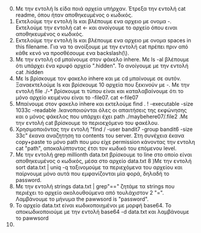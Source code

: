 0) Με την εντολή ls είδα ποιά αρχεία υπήρχαν. Έτρεξα την εντολή cat readme, όπου ήταν αποθηκευμένος ο κωδικός.
1) Εκτελούμε την εντολή ls και βλέπουμε ενα αρχειο με ονομα -. Εκτελούμε την εντολή cat <- και ανοίγουμε το αρχείο όπου ειναι αποθηκευμένος ο κωδικός.
2) Εκτελούμε την εντολή ls και βλέπουμε ενα αρχειο με ονομα spaces in this filename. Για να το ανοίξουμε με την εντολή cat πρέπει πριν από κάθε κενό να προσθέσουμε ενα backslash(\\).
3) Με την εντολή cd μπαίνουμε στον φάκελο inhere. Με ls -al βλέπουμε ότι υπάρχει ένα κρυφό αρχείο ".hidden". Το ανοίγουμε με την εντολή cat .hidden
4) Με ls βρίσκουμε τον φακελο inhere και με cd μπαίνουμε σε αυτόν. Ξαναεκτελούμε ls και βρίσκουμε 10 αρχεία που ξεκινούν με -. Με την εντολή file ./-* βρίσκουμε τι τύπου είναι και καταλαβαίνουμε ότι το μόνο αρχείο κειμένου είναι το -file07. cat <-file07
5) Μπαίνουμε στον φακελο inhere και εκτελούμε find . ! -executable -size 1033c -readable .Ικανοποιούνται όλες οι απαιτήσεις της εκφώνησης και ο μόνος φάκελος που υπάρχει έχει path ./maybehere07/.file2  .Με την εντολή cat βρίσκουμε το περιοεχόμενο του φακέλου.
6) Χρησιμοποιόντας την εντολή "find / -user bandit7 -group bandit6 -size 33c" έκανα αναζητηση τα contents του server. Στη συνέχεια έκανα copy+paste το μόνο path που μου είχε permission κάνοντας την εντολη cat "path", αποκαλύπτοντας έτσι τον κωδικό του επόμενου level. 
7) Με την εντολή grep millionth data.txt βρίσκουμε το line στο οποίο είναι αποθηκευμένος ο κωδικός, μέσα στο αρχείο data.txt
8 )Με την εντολή sort data.txt | uniq -q ταξινομούμε τα περιεχόμενα του αρχείου και παίρνουμε μόνο αυτά που εμφανίζονται μία φορά, δηλαδή το password.
9) Με την εντολή strings data.txt | grep"==" ζητάμε τα strings που περιέχει το αρχείο ακολουθούμενα από τουλάχιστον 2 "=". Λαμβάνουμε το μήνυμα the pawwsord is "password".
10) Το αρχείο data.txt είναι κωδικοποιημένοι με μορφή base64. Το αποκωδικοποιούμε με την εντολή base64 -d data.txt και λαμβάνουμε το pawwsord
11) 
